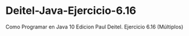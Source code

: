# Deitel-Java-Ejercicio-6.16
Como Programar en Java 10 Edicion Paul Deitel. Ejercicio 6.16 (Múltiplos)
